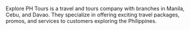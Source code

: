Explore PH Tours is a travel and tours company with branches in Manila, Cebu, and Davao. They
specialize in offering exciting travel packages, promos, and services to customers exploring the Philippines.

